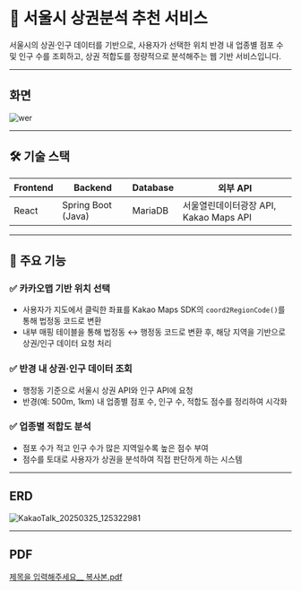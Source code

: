 # 📌 서울시 상권분석 추천 서비스

서울시의 상권·인구 데이터를 기반으로, 사용자가 선택한 위치 반경 내 업종별 점포 수 및 인구 수를 조회하고, 상권 적합도를 정량적으로 분석해주는 웹 기반 서비스입니다.

---
## 화면
![wer](https://github.com/user-attachments/assets/d23476fe-47a6-48dc-8041-47b38573d4cb)



---

## 🛠 기술 스택

| Frontend | Backend | Database | 외부 API |
|----------|---------|----------|-----------|
| React | Spring Boot (Java) | MariaDB | 서울열린데이터광장 API, Kakao Maps API |

---

## 📌 주요 기능

### ✅ 카카오맵 기반 위치 선택
- 사용자가 지도에서 클릭한 좌표를 Kakao Maps SDK의 `coord2RegionCode()`를 통해 법정동 코드로 변환
- 내부 매핑 테이블을 통해 법정동 ↔ 행정동 코드로 변환 후, 해당 지역을 기반으로 상권/인구 데이터 요청 처리

### ✅ 반경 내 상권·인구 데이터 조회
- 행정동 기준으로 서울시 상권 API와 인구 API에 요청
- 반경(예: 500m, 1km) 내 업종별 점포 수, 인구 수, 적합도 점수를 정리하여 시각화

### ✅ 업종별 적합도 분석
- 점포 수가 적고 인구 수가 많은 지역일수록 높은 점수 부여
- 점수를 토대로 사용자가 상권을 분석하여 직접 판단하게 하는 시스템

---
## ERD

![KakaoTalk_20250325_125322981](https://github.com/user-attachments/assets/f386cc16-8430-4639-b498-a85296697ef4)

---
## PDF
[제목을 입력해주세요__ 복사본.pdf](https://github.com/user-attachments/files/20686809/__.pdf)



